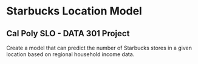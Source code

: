 # Starbucks Location Model
## Cal Poly SLO - DATA 301 Project
Create a model that can predict the number of Starbucks stores in a given location based on regional household income data.
